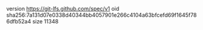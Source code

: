 version https://git-lfs.github.com/spec/v1
oid sha256:7a131d07e0338d40344bb4057901e266c4104a63bfcefd69f1645f786dfb52a4
size 11348
